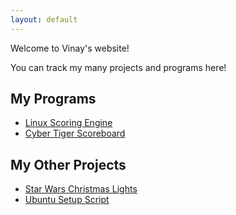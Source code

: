 ```yaml
---
layout: default
---
```


Welcome to Vinay's website!

You can track my many projects and programs here!


## My Programs

- [Linux Scoring Engine](https://cool00geek.github.io/LinuxEngine/)
- [Cyber Tiger Scoreboard](https://github.com/cool00geek/CyberTigerScoreboard)

## My Other Projects

- [Star Wars Christmas Lights](https://cool00geek.github.io/StarWarsLEDStrip/)
- [Ubuntu Setup Script](https://github.com/cool00geek/Ubuntu-setup)
